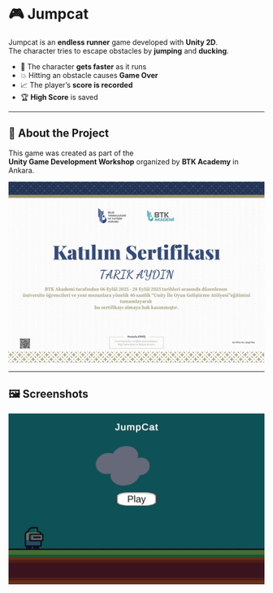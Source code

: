 # 🎮 Jumpcat

Jumpcat is an **endless runner** game developed with **Unity 2D**.  
The character tries to escape obstacles by **jumping** and **ducking**.  

- 🏃 The character **gets faster** as it runs  
- 💥 Hitting an obstacle causes **Game Over**  
- 📈 The player’s **score is recorded**  
- 🏆 **High Score** is saved  

---

## 📌 About the Project
This game was created as part of the  
**Unity Game Development Workshop** organized by **BTK Academy** in Ankara.  

![Certificate](Images/certificate.jpg)

---

## 🖼️ Screenshots

![GamePlay](Images/gameplay.gif)  